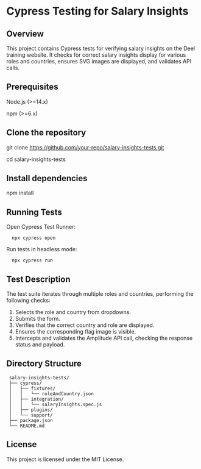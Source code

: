 # Cypress Testing for Salary Insights

## Overview
This project contains Cypress tests for verifying salary insights on the Deel training website. It checks for correct salary insights display for various roles and countries, ensures SVG images are displayed, and validates API calls.

## Prerequisites
Node.js (>=14.x)

npm (>=6.x)

## Clone the repository
git clone https://github.com/your-repo/salary-insights-tests.git

cd salary-insights-tests

## Install dependencies
npm install

## Running Tests
Open Cypress Test Runner:

      npx cypress open

Run tests in headless mode:
  
      npx cypress run

## Test Description
The test suite iterates through multiple roles and countries, performing the following checks:

1. Selects the role and country from dropdowns.
2. Submits the form.
3. Verifies that the correct country and role are displayed.
4. Ensures the corresponding flag image is visible.
5. Intercepts and validates the Amplitude API call, checking the response status and payload.

## Directory Structure
     salary-insights-tests/
     ├── cypress/
     │   ├── fixtures/
     │   │   └── roleAndCountry.json
     │   ├── integration/
     │   │   └── salaryInsights.spec.js
     │   ├── plugins/
     │   └── support/
     ├── package.json
     └── README.md

## License
This project is licensed under the MIT License.
